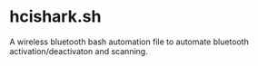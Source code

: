 # hcishark.sh
A wireless bluetooth bash automation file to automate bluetooth activation/deactivaton and scanning.
